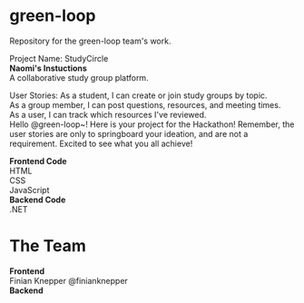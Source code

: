 # green-loop
Repository for the green-loop team's work.

Project Name: StudyCircle  
**Naomi's Instuctions**  
A collaborative study group platform.

User Stories:
As a student, I can create or join study groups by topic.  
As a group member, I can post questions, resources, and meeting times.  
As a user, I can track which resources I've reviewed.  
Hello @green-loop~! Here is your project for the Hackathon! Remember, the user stories are only to springboard your ideation, and are not a requirement. Excited to see what you all achieve!  

**Frontend Code**  
HTML  
CSS  
JavaScript  
**Backend Code**  
.NET  

# **The Team**  
**Frontend**  
Finian Knepper @finianknepper  
**Backend**
